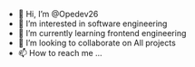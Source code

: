 - 👋 Hi, I’m @Opedev26
- 👀 I’m interested in software engineering
- 🌱 I’m currently learning frontend engineering
- 💞️ I’m looking to collaborate on All projects 
- 📫 How to reach me ...

<!---
Opedev26/Opedev26 is a ✨ special ✨ repository because its `README.md` (this file) appears on your GitHub profile.
You can click the Preview link to take a look at your changes.
--->
